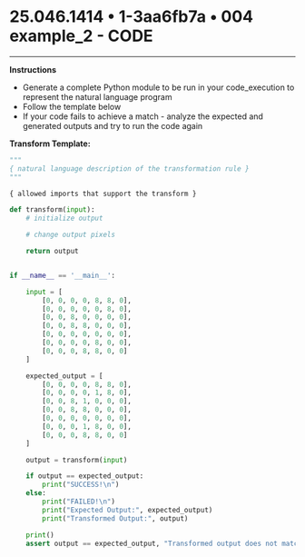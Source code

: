 # 25.046.1414 • 1-3aa6fb7a • 004 example_2 - CODE

---


**Instructions**

- Generate a complete Python module to be run in your code_execution to
  represent the natural language program 
- Follow the template below
- If your code fails to achieve a match - analyze the expected and generated
  outputs and try to run the code again 

**Transform Template:**

```python
"""
{ natural language description of the transformation rule }
"""

{ allowed imports that support the transform }

def transform(input):
    # initialize output

    # change output pixels 

    return output


if __name__ == '__main__':

    input = [
        [0, 0, 0, 0, 8, 8, 0],
        [0, 0, 0, 0, 0, 8, 0],
        [0, 0, 8, 0, 0, 0, 0],
        [0, 0, 8, 8, 0, 0, 0],
        [0, 0, 0, 0, 0, 0, 0],
        [0, 0, 0, 0, 8, 0, 0],
        [0, 0, 0, 8, 8, 0, 0]
    ]

    expected_output = [
        [0, 0, 0, 0, 8, 8, 0],
        [0, 0, 0, 0, 1, 8, 0],
        [0, 0, 8, 1, 0, 0, 0],
        [0, 0, 8, 8, 0, 0, 0],
        [0, 0, 0, 0, 0, 0, 0],
        [0, 0, 0, 1, 8, 0, 0],
        [0, 0, 0, 8, 8, 0, 0]
    ]

    output = transform(input)

    if output == expected_output:
        print("SUCCESS!\n")
    else:
        print("FAILED!\n")
        print("Expected Output:", expected_output)
        print("Transformed Output:", output)

    print()
    assert output == expected_output, "Transformed output does not match expected output."

```
